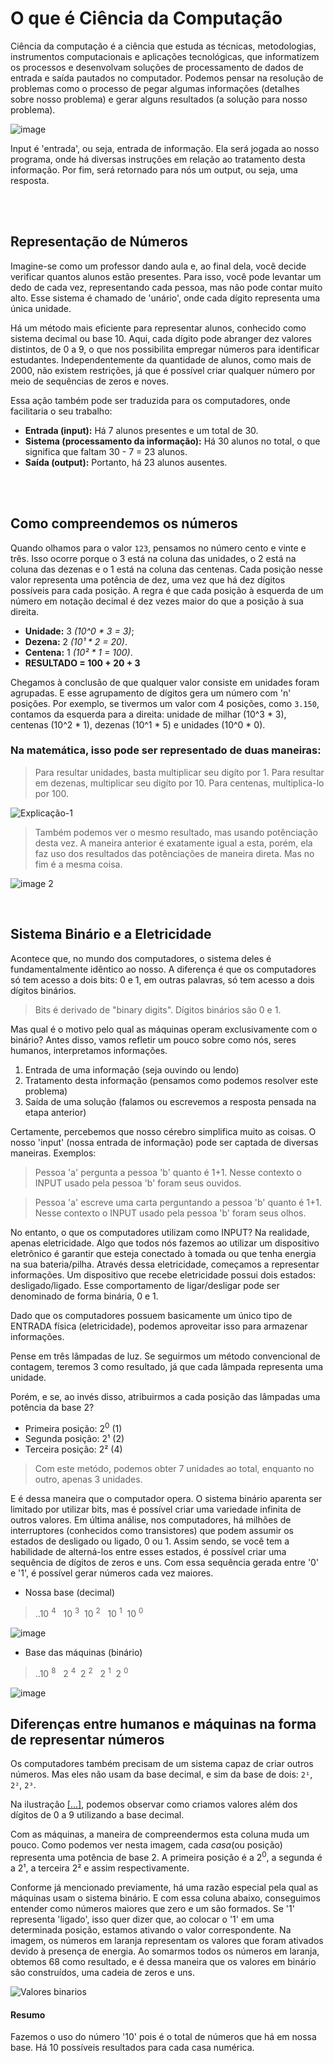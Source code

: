 # O que é Ciência da Computação
Ciência da computação é a ciência que estuda as técnicas, metodologias, instrumentos computacionais e aplicações tecnológicas, que informatizem os processos e desenvolvam soluções de processamento de dados de entrada e saída pautados no computador.
Podemos pensar na resolução de problemas como o processo de pegar algumas informações (detalhes sobre nosso problema) e gerar alguns resultados (a solução para nosso problema). 

![image](https://github.com/FireguiQueen/CC50/assets/98475125/62364135-bb2d-467b-b31e-9bd1114e2061)

Input é 'entrada', ou seja, entrada de informação. Ela será jogada ao nosso programa, onde
há diversas instruções em relação ao tratamento desta informação. Por fim, será retornado para nós um output, ou seja, uma resposta.

</br>
</br>


## Representação de Números
Imagine-se como um professor dando aula e, ao final dela, você decide verificar quantos alunos estão presentes. Para isso, você pode levantar um dedo de cada vez, representando cada pessoa, mas não pode contar muito alto. Esse sistema é chamado de 'unário', onde cada dígito representa uma única unidade.

Há um método mais eficiente para representar alunos, conhecido como sistema decimal ou base 10. Aqui, cada dígito pode abranger dez valores distintos, de 0 a 9, o que nos possibilita empregar números para identificar estudantes. Independentemente da quantidade de alunos, como mais de 2000, não existem restrições, já que é possível criar qualquer número por meio de sequências de zeros e noves.

Essa ação também pode ser traduzida para os computadores, onde facilitaria o seu trabalho:
- **Entrada (input):** Há 7 alunos presentes e um total de 30.
- **Sistema (processamento da informação):** Há 30 alunos no total, o que significa que faltam 30 - 7 = 23 alunos.
- **Saída (output):** Portanto, há 23 alunos ausentes.


</br>
</br>

## Como compreendemos os números
Quando olhamos para o valor `123`, pensamos no número cento e vinte e três. Isso ocorre porque o 3 está na coluna das unidades, o 2 está na coluna das dezenas e o 1 está na coluna das centenas.
Cada posição nesse valor representa uma potência de dez, uma vez que há dez dígitos possíveis para cada posição. A regra é que cada posição à esquerda de um número em notação decimal é dez vezes maior do que a posição à sua direita.
- **Unidade:** 3 _(10^0 * 3 = 3)_;
- **Dezena:** 2 _(10¹ * 2 = 20)_.
- **Centena:** 1 _(10² * 1 = 100)_.
- **RESULTADO = 100 + 20 + 3**

Chegamos à conclusão de que qualquer valor consiste em unidades foram agrupadas. E esse agrupamento de dígitos gera um número com 'n' posições. Por exemplo, se tivermos um valor com 4 posições, como `3.150`, contamos da esquerda para a direita: unidade de milhar (10^3 * 3), centenas (10^2 * 1), dezenas (10^1 * 5) e unidades (10^0 * 0).


### Na matemática, isso pode ser representado de duas maneiras: 

> Para resultar unidades, basta multiplicar seu digíto por 1. Para resultar em dezenas, multiplicar seu digíto por 10. Para centenas, multiplica-lo por 100. 

![Explicação-1](https://github.com/FireguiQueen/CC50/assets/98475125/cc43c2df-c7c0-4d91-bd86-b6047e0e4a91)

> Também podemos ver o mesmo resultado, mas usando potênciação desta vez. A maneira anterior é exatamente igual a esta, porém, ela faz uso dos resultados das potênciações de maneira direta. Mas no fim é a mesma coisa.  <a name="img1"> </a>

![image 2](https://github.com/FireguiQueen/CC50/assets/98475125/43cf09fb-06c8-4d56-906b-0cd7022c1f76) 


</br>

## Sistema Binário e a Eletricidade
Acontece que, no mundo dos computadores, o sistema deles é fundamentalmente idêntico ao nosso.
A diferença é que os computadores só tem acesso a dois bits: 0 e 1, em outras palavras, só tem acesso a dois dígitos binários. 
> Bits é derivado de "binary digits". Dígitos binários são 0 e 1. 

Mas qual é o motivo pelo qual as máquinas operam exclusivamente com o binário?
Antes disso, vamos refletir um pouco sobre como nós, seres humanos, interpretamos informações.

1. Entrada de uma informação (seja ouvindo ou lendo)
2. Tratamento desta informação (pensamos como podemos resolver este problema)
3. Saída de uma solução (falamos ou escrevemos a resposta pensada na etapa anterior)

Certamente, percebemos que nosso cérebro simplifica muito as coisas. O nosso 'input' (nossa entrada de informação) pode ser captada de diversas maneiras. Exemplos:
> Pessoa 'a' pergunta a pessoa 'b' quanto é 1+1. Nesse contexto o INPUT usado pela pessoa 'b' foram seus ouvidos.

> Pessoa 'a' escreve uma carta perguntando a pessoa 'b' quanto é 1+1. Nesse contexto o INPUT usado pela pessoa 'b' foram seus olhos.

No entanto, o que os computadores utilizam como INPUT? Na realidade, apenas eletricidade.
Algo que todos nós fazemos ao utilizar um dispositivo eletrônico é garantir que esteja conectado à tomada ou que tenha energia na sua bateria/pilha.
Através dessa eletricidade, começamos a representar informações. Um dispositivo que recebe eletricidade possui dois estados: desligado/ligado. Esse comportamento de ligar/desligar pode ser denominado de forma binária, 0 e 1.

Dado que os computadores possuem basicamente um único tipo de ENTRADA física (eletricidade), podemos aproveitar isso para armazenar informações.

Pense em três lâmpadas de luz. Se seguirmos um método convencional de contagem, teremos 3 como resultado, já que cada lâmpada representa uma unidade.

Porém, e se, ao invés disso, atribuirmos a cada posição das lâmpadas uma potência da base 2? 
- Primeira posição:   2<sup>0</sup> (1)
- Segunda posição:    2¹ (2)
- Terceira posição:   2² (4)
> Com este metódo, podemos obter 7 unidades ao total, enquanto no outro, apenas 3 unidades.

E é dessa maneira que o computador opera. O sistema binário aparenta ser limitado por utilizar bits, mas é possível criar uma variedade infinita de outros valores. Em última análise, nos computadores, há milhões de interruptores (conhecidos como transistores) que podem assumir os estados de desligado ou ligado, 0 ou 1. Assim sendo, se você tem a habilidade de alterná-los entre esses estados, é possível criar uma sequência de dígitos de zeros e uns. Com essa sequência gerada entre '0' e '1', é possível gerar números cada vez maiores.


* Nossa base (decimal)
> ..10 <sup>4</sup> &nbsp; 10 <sup>3</sup>&nbsp; 10 <sup>2</sup> &nbsp; 10 <sup>1</sup>&nbsp; 10 <sup>0</sup>

![image](https://github.com/FireguiQueen/CC50/assets/98475125/6f0a983d-9674-4378-857c-24dc1469336c)


* Base das máquinas (binário) <a name="img2"> </a>
> ..10 <sup>8</sup> &nbsp; 2 <sup>4</sup>&nbsp; 2 <sup>2</sup> &nbsp; 2 <sup>1</sup>&nbsp; 2 <sup>0</sup>

![image](https://github.com/FireguiQueen/CC50/assets/98475125/38d021f4-3a21-4420-a6f5-553ab31b898e)

## Diferenças entre humanos e máquinas na forma de representar números
Os computadores também precisam de um sistema capaz de criar outros números.
Mas eles não usam da base decimal, e sim da base de dois: `2¹`, `2²`, `2³`.

Na ilustração <a href="#img1">[...]</a>, podemos observar como criamos valores além dos dígitos de 0 a 9 utilizando a base decimal. 

Com as máquinas, a maneira de compreendermos esta coluna muda um pouco. 
Como podemos ver nesta imagem, cada _casa_(ou posição) representa uma potência de base 2.
A primeira posição é a 2<sup>0</sup>, a segunda é a 2¹, a terceira 2² e assim respectivamente.

Conforme já mencionado previamente, há uma razão especial pela qual as máquinas usam o sistema binário. E com essa coluna abaixo, conseguimos entender como números maiores que zero e um são formados.
Se '1' representa 'ligado', isso quer dizer que, ao colocar o '1' em uma determinada posição, estamos ativando o valor correspondente. Na imagem, os números em laranja representam os valores que foram ativados devido à presença de energia.
Ao somarmos todos os números em laranja, obtemos 68 como resultado, e é dessa maneira que os valores em binário são construídos, uma cadeia de zeros e uns.

![Valores binarios](https://github.com/FireguiQueen/CC50/assets/98475125/736efe04-d419-4ace-9d14-83132d0a73a4)


#### Resumo
Fazemos o uso do número '10' pois é o total de números que há em nossa base. Há 10 possíveis resultados para cada casa numérica. 








